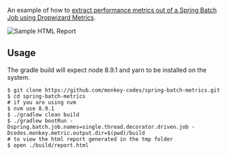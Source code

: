 An example of how to [extract performance metrics out of a Spring Batch Job using Dropwizard Metrics](https://johanzietsman.com/how-to-gather-performance-metrics-in-spring-batch/).

![Sample HTML Report](https://res.cloudinary.com/monkey-codes/image/upload/v1527829338/batch_stats_html_report.png)

## Usage

The gradle build will expect node 8.9.1 and yarn to be installed on the system.

```
$ git clone https://github.com/monkey-codes/spring-batch-metrics.git
$ cd spring-batch-metrics
# if you are using nvm
$ nvm use 8.9.1
$ ./gradlew clean build
$ ./gradlew bootRun -Dspring.batch.job.names=single.thread.decorator.driven.job -Dcodes.monkey.metric.output.dir=$(pwd)/build
# to view the html report generated in the tmp folder
$ open ./build/report.html
```
